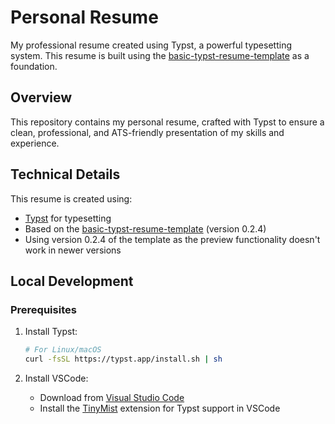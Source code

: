 # Personal Resume

My professional resume created using Typst, a powerful typesetting system. This resume is built using the [basic-typst-resume-template](https://github.com/stuxf/basic-typst-resume-template) as a foundation.

## Overview

This repository contains my personal resume, crafted with Typst to ensure a clean, professional, and ATS-friendly presentation of my skills and experience.

## Technical Details

This resume is created using:
- [Typst](https://typst.app/) for typesetting
- Based on the [basic-typst-resume-template](https://github.com/stuxf/basic-typst-resume-template) (version 0.2.4)
- Using version 0.2.4 of the template as the preview functionality doesn't work in newer versions

## Local Development

### Prerequisites

1. Install Typst:
   ```bash
   # For Linux/macOS
   curl -fsSL https://typst.app/install.sh | sh
   ```

2. Install VSCode:
   - Download from [Visual Studio Code](https://code.visualstudio.com/)
   - Install the [TinyMist](https://marketplace.visualstudio.com/items?itemName=typst.typst-vscode) extension for Typst support in VSCode